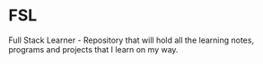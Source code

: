 # FSL
Full Stack Learner - Repository that will hold all the learning notes, programs and projects that I learn on my way.

